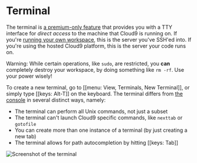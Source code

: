 # Terminal

The terminal is [a premium-only feature](https://c9.io/site/pricing/) that provides you with a TTY interface for _direct access_ to the machine that Cloud9 is running on. If you're [running your own workspace](./run_your_own_workspace.html), this is the server you've SSH'ed into. If you're using the hosted Cloud9 platform, this is the server your code runs on. 

Warning: While certain operations, like `sudo`, are restricted, you **can** completely destroy your workspace, by doing something like `rm -rf`.  Use your power wisely!

To create a new terminal, go to [[menu: View, Terminals, New Terminal]], or simply type [[keys: Alt-T]] on the keyboard. The terminal differs from [the console](./console.html) in several distinct ways, namely:

* The terminal can perform all Unix commands, not just a subset
* The terminal can't launch Cloud9 specific commands, like `nexttab` or `gotofile`
* You can create more than one instance of a terminal (by just creating a new tab)
* The terminal allows for path autocompletion by hitting [[keys: Tab]]

![Screenshot of the terminal](./images/terminal.png)